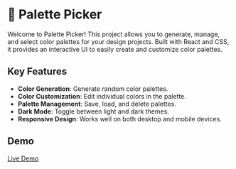 # 🎨 Palette Picker

Welcome to Palette Picker! This project allows you to generate, manage, and select color palettes for your design projects. Built with React and CSS, it provides an interactive UI to easily create and customize color palettes.


## Key Features
- **Color Generation**: Generate random color palettes.
- **Color Customization**: Edit individual colors in the palette.
- **Palette Management**: Save, load, and delete palettes.
- **Dark Mode**: Toggle between light and dark themes.
- **Responsive Design**: Works well on both desktop and mobile devices.

## Demo
[Live Demo](https://viszec.github.io/nestease/)
